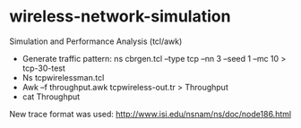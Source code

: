 wireless-network-simulation
===========================

Simulation and Performance Analysis (tcl/awk)

-	Generate traffic pattern:  ns cbrgen.tcl –type tcp –nn 3 –seed 1 –mc 10 > tcp-30-test
-	Ns tcpwirelessman.tcl
-	Awk –f throughput.awk tcpwireless-out.tr > Throughput
-	cat Throughput

New trace format was used: http://www.isi.edu/nsnam/ns/doc/node186.html
